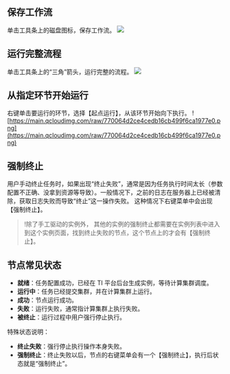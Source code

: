 
## 保存工作流
单击工具条上的磁盘图标，保存工作流。
![](https://main.qcloudimg.com/raw/8993f99f518289b4135e25377ee21a48/%E4%BF%9D%E5%AD%98%E5%B7%A5%E4%BD%9C%E6%B5%81.png)
## 运行完整流程
单击工具条上的“三角”箭头，运行完整的流程。
![](https://main.qcloudimg.com/raw/45fb19e96a44841eca2fd5aaab73a788/%E8%BF%90%E8%A1%8C%E5%AE%8C%E6%95%B4%E6%B5%81.png)
## 从指定环节开始运行
右键单击要运行的环节，选择【起点运行】，从该环节开始向下执行。
![https://main.qcloudimg.com/raw/770064d2ce4cedb16cb499f6ca1977e0.png](https://main.qcloudimg.com/raw/770064d2ce4cedb16cb499f6ca1977e0.png)
## 强制终止
用户手动终止任务时，如果出现“终止失败”，通常是因为任务执行时间太长（参数配置不正确、没拿到资源等导致）。一般情况下，之前的日志在服务器上已经被清除，获取日志失败而导致“终止”这一操作失败。 这种情况下右键菜单中会出现【强制终止】。 

>!除了手工驱动的实例外， 其他的实例的强制终止都需要在实例列表中进入到这个实例页面，找到终止失败的节点，这个节点上的才会有【强制终止】。

## 节点常见状态
- **就绪**：任务配置成功，已经在 TI 平台后台生成实例，等待计算集群调度。
- **运行中**：任务已经提交集群，并在计算集群上运行。
- **成功**：节点运行成功。
- **失败**：运行失败，通常指计算集群上执行失败。
- **被终止**：运行过程中用户强行停止执行。

特殊状态说明：
- **终止失败**：强行停止执行操作本身失败。
- **强制终止**：终止失败以后，节点的右键菜单会有一个【强制终止】，执行后状态就是“强制终止”。
